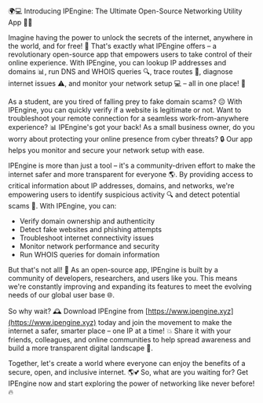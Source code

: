 🌍💻 Introducing IPEngine: The Ultimate Open-Source Networking Utility App 📡🔥

Imagine having the power to unlock the secrets of the internet, anywhere in the world, and for free! 💸 That's exactly what IPEngine offers – a revolutionary open-source app that empowers users to take control of their online experience. With IPEngine, you can lookup IP addresses and domains 📊, run DNS and WHOIS queries 🔍, trace routes 🚀, diagnose internet issues ⚠️, and monitor your network setup 💻 – all in one place! 🌟

As a student, are you tired of falling prey to fake domain scams? 😔 With IPEngine, you can quickly verify if a website is legitimate or not. Want to troubleshoot your remote connection for a seamless work-from-anywhere experience? 📊 IPEngine's got your back! As a small business owner, do you worry about protecting your online presence from cyber threats? 🔒 Our app helps you monitor and secure your network setup with ease.

IPEngine is more than just a tool – it's a community-driven effort to make the internet safer and more transparent for everyone 🌎. By providing access to critical information about IP addresses, domains, and networks, we're empowering users to identify suspicious activity 🔍 and detect potential scams 💸. With IPEngine, you can:

* Verify domain ownership and authenticity
* Detect fake websites and phishing attempts
* Troubleshoot internet connectivity issues
* Monitor network performance and security
* Run WHOIS queries for domain information

But that's not all! 🎉 As an open-source app, IPEngine is built by a community of developers, researchers, and users like you. This means we're constantly improving and expanding its features to meet the evolving needs of our global user base 🌐.

So why wait? 🕰️ Download IPEngine from [https://www.ipengine.xyz](https://www.ipengine.xyz) today and join the movement to make the internet a safer, smarter place – one IP at a time! 💥 Share it with your friends, colleagues, and online communities to help spread awareness and build a more transparent digital landscape 🌈.

Together, let's create a world where everyone can enjoy the benefits of a secure, open, and inclusive internet. 🌎💕 So, what are you waiting for? Get IPEngine now and start exploring the power of networking like never before! 🔥